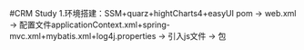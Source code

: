 #CRM Study
    1.环境搭建：SSM+quarz+hightCharts4+easyUI
        pom -> web.xml -> 配置文件applicationContext.xml+spring-mvc.xml+mybatis.xml+log4j.properties
      -> 引入js文件 -> 包